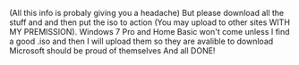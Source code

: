(All this info is probaly giving you a headache)
But please download all the stuff and and then put the iso to action (You may upload to other sites WITH MY PREMISSION).
Windows 7 Pro and Home Basic won't come unless I find a good .iso and then I will upload them so they are avalible to download
Microsoft should be proud of themselves
And all DONE!
